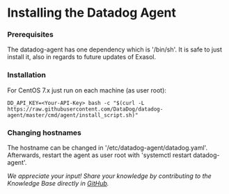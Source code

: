 # Installing the Datadog Agent 
### Prerequisites

The datadog-agent has one dependency which is '/bin/sh'. It is safe to just install it, also in regards to future updates of Exasol.

### Installation

For CentOS 7.x just run on each machine (as user root):


```
DD_API_KEY=<Your-API-Key> bash -c "$(curl -L https://raw.githubusercontent.com/DataDog/datadog-agent/master/cmd/agent/install_script.sh)" 
```
### Changing hostnames

The hostname can be changed in '/etc/datadog-agent/datadog.yaml'. Afterwards, restart the agent as user root with 'systemctl restart datadog-agent'.

*We appreciate your input! Share your knowledge by contributing to the Knowledge Base directly in [GitHub](https://github.com/exasol/public-knowledgebase).* 